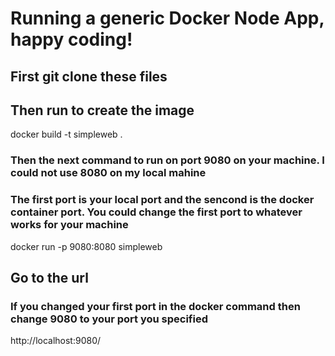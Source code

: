 # Running a generic Docker Node App, happy coding!

## First git clone these files

## Then run to create the image
docker build -t simpleweb .

### Then the next command to run on port 9080 on your machine. I could not use 8080 on my local mahine
### The first port is your local port and the sencond is the docker container port. You could change the first port to whatever works for your machine

docker run -p 9080:8080 simpleweb

## Go to the url
### If you changed your first port in the docker command then change 9080 to your port you specified
http://localhost:9080/

